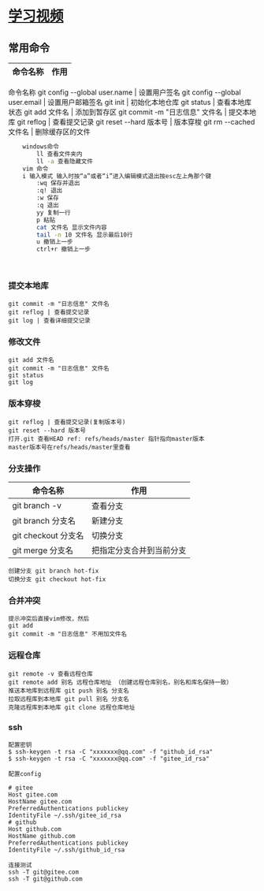# [学习视频](https://www.bilibili.com/video/BV1vy4y1s7k6/?spm_id_from=333.337.search-card.all.click)
## 常用命令
命令名称|作用
---|---
命令名称
git config --global user.name | 设置用户签名
git config --global user.email | 设置用户邮箱签名
git init | 初始化本地仓库
git status | 查看本地库状态
git add 文件名 | 添加到暂存区
git commit -m "日志信息" 文件名 | 提交本地库
git reflog | 查看提交记录
git reset --hard 版本号 | 版本穿梭
git rm --cached 文件名 | 删除缓存区的文件

``` bash
    windows命令 
        ll 查看文件夹内 
        ll -a 查看隐藏文件
    vim 命令
    i 输入模式 输入时按“a”或者“i”进入编辑模式退出按esc左上角那个键
        :wq 保存并退出
        :q! 退出
        :w 保存
        :q 退出
        yy 复制一行
        p 粘贴
        cat 文件名 显示文件内容
        tail -n 10 文件名 显示最后10行
        u 撤销上一步
        ctrl+r 撤销上一步
        
        
```
### 提交本地库
    git commit -m "日志信息" 文件名
    git reflog | 查看提交记录
    git log | 查看详细提交记录
### 修改文件
    git add 文件名
    git commit -m "日志信息" 文件名
    git status
    git log 
### 版本穿梭
    git reflog | 查看提交记录(复制版本号)
    git reset --hard 版本号 
    打开.git 查看HEAD ref: refs/heads/master 指针指向master版本
    master版本号在refs/heads/master里查看
### 分支操作
命令名称|作用
---|---
git branch -v | 查看分支
git branch 分支名 | 新建分支
git checkout 分支名 | 切换分支
git merge 分支名 | 把指定分支合并到当前分支
    创建分支 git branch hot-fix
    切换分支 git checkout hot-fix
### 合并冲突
    提示冲突后直接vim修改，然后
    git add
    git commit -m "日志信息" 不用加文件名
### 远程仓库
    git remote -v 查看远程仓库
    git remote add 别名 远程仓库地址 （创建远程仓库别名，别名和库名保持一致）
    推送本地库到远程库 git push 别名 分支名
    拉取远程库到本地库 git pull 别名 分支名
    克隆远程库到本地库 git clone 远程仓库地址
### ssh

    配置密钥
    $ ssh-keygen -t rsa -C "xxxxxxx@qq.com" -f "github_id_rsa"
    $ ssh-keygen -t rsa -C "xxxxxxx@qq.com" -f "gitee_id_rsa"

    配置config

    # gitee
    Host gitee.com
    HostName gitee.com
    PreferredAuthentications publickey
    IdentityFile ~/.ssh/gitee_id_rsa
    # github
    Host github.com
    HostName github.com
    PreferredAuthentications publickey
    IdentityFile ~/.ssh/github_id_rsa

    连接测试
    ssh -T git@gitee.com
    ssh -T git@github.com







































































